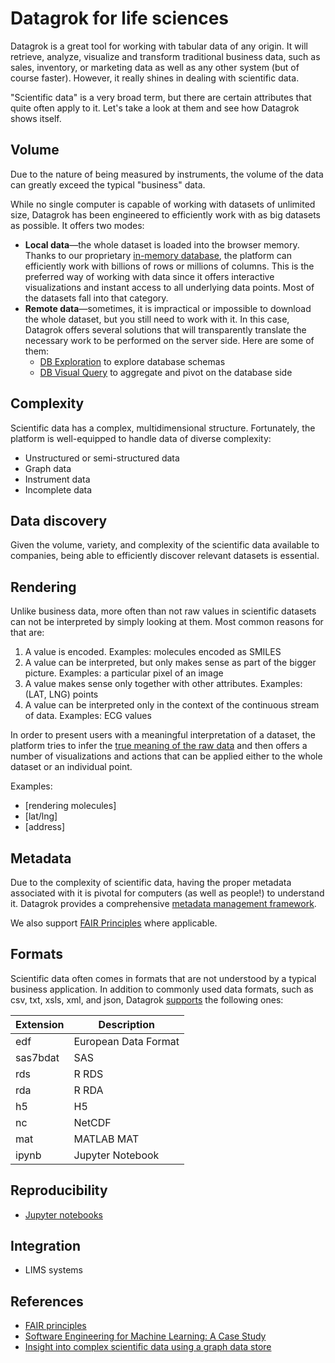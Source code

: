 <!-- TITLE: Datagrok for life sciences -->
<!-- SUBTITLE: -->

# Datagrok for life sciences

Datagrok is a great tool for working with tabular data of any origin. It will retrieve, analyze, visualize and transform
traditional business data, such as sales, inventory, or marketing data as well as any other system (but of course
faster). However, it really shines in dealing with scientific data.

"Scientific data" is a very broad term, but there are certain attributes that quite often apply to it. Let's take a look
at them and see how Datagrok shows itself.

## Volume

Due to the nature of being measured by instruments, the volume of the data can greatly exceed the typical "business"
data.

While no single computer is capable of working with datasets of unlimited size, Datagrok has been engineered to
efficiently work with as big datasets as possible. It offers two modes:

* **Local data**—the whole dataset is loaded into the browser memory. Thanks to our proprietary
  [in-memory database](../develop/advanced/performance.md#in-memory-database), the platform can efficiently work with
  billions of rows or millions of columns. This is the preferred way of working with data since it offers interactive
  visualizations and instant access to all underlying data points. Most of the datasets fall into that category.
* **Remote data**—sometimes, it is impractical or impossible to download the whole dataset, but you still need to work
  with it. In this case, Datagrok offers several solutions that will transparently translate the necessary work to be
  performed on the server side. Here are some of them:
    * [DB Exploration](../access/db-exploration.md) to explore database schemas
    * [DB Visual Query](../access/db-visual-query.md) to aggregate and pivot on the database side

## Complexity

Scientific data has a complex, multidimensional structure. Fortunately, the platform is well-equipped to handle data of
diverse complexity:

* Unstructured or semi-structured data
* Graph data
* Instrument data
* Incomplete data

## Data discovery

Given the volume, variety, and complexity of the scientific data available to companies, being able to efficiently
discover relevant datasets is essential.

## Rendering

Unlike business data, more often than not raw values in scientific datasets can not be interpreted by simply looking at
them. Most common reasons for that are:

1. A value is encoded. Examples: molecules encoded as SMILES
2. A value can be interpreted, but only makes sense as part of the bigger picture. Examples: a particular pixel of an
   image
3. A value makes sense only together with other attributes. Examples: (LAT, LNG) points
4. A value can be interpreted only in the context of the continuous stream of data. Examples: ECG values

In order to present users with a meaningful interpretation of a dataset, the platform tries to infer
the [true meaning of the raw data](../discover/semantic-types.md) and then offers a number of visualizations and actions
that can be applied either to the whole dataset or an individual point.

Examples:

* [rendering molecules]
* [lat/lng]
* [address]

## Metadata

Due to the complexity of scientific data, having the proper metadata associated with it is pivotal for computers (as
well as people!) to understand it. Datagrok provides a comprehensive
[metadata management framework](../discover/metadata.md).

We also support [FAIR Principles](../discover/fair.md) where applicable.

## Formats

Scientific data often comes in formats that are not understood by a typical business application. In addition to
commonly used data formats, such as csv, txt, xsls, xml, and json, Datagrok
[supports](../access/importing-data.md#supported-file-types) the following ones:

| Extension     | Description          |
|---------------|----------------------|
| edf           | European Data Format |
| sas7bdat      | SAS                  |
| rds           | R RDS                |
| rda           | R RDA                |
| h5            | H5                   |
| nc            | NetCDF               |
| mat           | MATLAB MAT           |
| ipynb         | Jupyter Notebook     |

## Reproducibility

* [Jupyter notebooks](../compute/jupyter-notebook.md)

## Integration

* LIMS systems

## References

* [FAIR principles](https://www.go-fair.org/fair-principles/)
* [Software Engineering for Machine Learning: A Case Study](https://www.microsoft.com/en-us/research/publication/software-engineering-for-machine-learning-a-case-study/)
* [Insight into complex scientific data using a graph data store](https://medium.com/blackfynn/insight-into-complex-scientific-data-using-a-graph-data-store-f2b540684c84)
